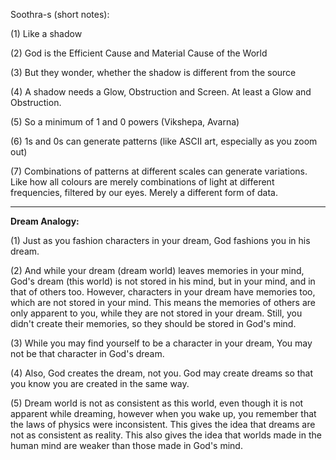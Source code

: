 Soothra-s (short notes):

(1) Like a shadow

(2) God is the Efficient Cause and Material Cause of the World

(3) But they wonder, whether the shadow is different from the source

(4) A shadow needs a Glow, Obstruction and Screen. At least a Glow and Obstruction.

(5) So a minimum of 1 and 0 powers (Vikshepa, Avarna)

(6) 1s and 0s can generate patterns (like ASCII art, especially as you zoom out)

(7) Combinations of patterns at different scales can generate variations.
Like how all colours are merely combinations of light at different frequencies,
filtered by our eyes. Merely a different form of data.

---

**Dream Analogy:**

(1) Just as you fashion characters in your dream,
God fashions you in his dream.

(2) And while your dream (dream world) leaves memories in your mind,
God's dream (this world) is not stored in his mind, but in your mind, and in that of others too.
However, characters in your dream have memories too, which are not stored in your mind.
This means the memories of others are only apparent to you, while they are not stored in your dream.
Still, you didn't create their memories, so they should be stored in God's mind.

(3) While you may find yourself to be a character in your dream,
You may not be that character in God's dream.

(4) Also, God creates the dream, not you.
God may create dreams so that you know you are created in the same way.

(5) Dream world is not as consistent as this world, even though it is not apparent while dreaming,
however when you wake up, you remember that the laws of physics were inconsistent.
This gives the idea that dreams are not as consistent as reality.
This also gives the idea that worlds made in the human mind are weaker than those made in God's mind.

